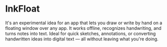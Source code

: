 # InkFloat
It's an experimental idea for an app that lets you draw or write by hand on a floating window over any app. It works offline, recognizes handwriting, and turns notes into text. Ideal for quick sketches, annotations, or converting handwritten ideas into digital text — all without leaving what you're doing.
